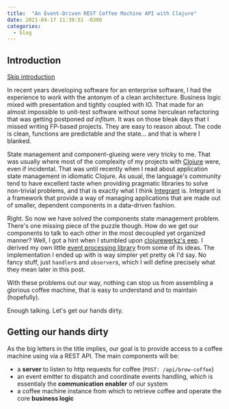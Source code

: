 ```yaml
---
title:  "An Event-Driven REST Coffee Machine API with Clojure"
date: 2021-04-17 11:39:51 -0300
categories:
  - blog
---
```


## Introduction

[Skip introduction](#getting-our-hands-dirty)

In recent years developing software for an enterprise software, I had the experience to work with the antonym of a clean architecture. Business logic mixed with presentation and tightly coupled with IO. That made for an almost impossible to unit-test software without some herculean refactoring that was getting postponed _ad infitum_. It was on those bleak days that I missed writing FP-based projects. They are easy to reason about. The code is clean, functions are predictable and the state... and that is where I blanked. 

State management and component-glueing were very tricky to me. That was usually where most of the complexity of my projects with [Clojure](https://clojure.org/) were, even if incidental. That was until recently when I read about application state management in idiomatic Clojure. As usual, the language's community tend to have excellent taste when providing pragmatic libraries to solve non-trivial problems, and that is exactly what I think [Integrant](https://github.com/weavejester/integrant) is.  Integrant is a framework that provide a way of managing applications that are made out of smaller, dependent components in a data-driven fashion.

Right. So now we have solved the components state management problem. There's one missing piece of the puzzle though. How do we get our components to talk to each other in the most decoupled yet organized manner? Well, I got a hint when I stumbled upon [clojurewerkz's eep](https://github.com/clojurewerkz/eep). I derived my own little [event processing library](https://github.com/tiagodalloca/coffee-machine-rest-api/blob/master/src/coffee_machine_rest_api/events.clj) from some of its ideas. The implementation I ended up with is way simpler yet pretty ok I'd say. No fancy stuff, just `handler`s and `observer`s, which I will define precisely what they mean later in this post.

With these problems out our way, nothing can stop us from assembling a glorious coffee machine, that is easy to understand and to maintain (hopefully).

Enough talking. Let's get our hands dirty.

## Getting our hands dirty

As the big letters in the title implies, our goal is to provide access to a coffee machine using via a REST API. The main components will be:
- a **server** to listen to http requests for coffee (`POST: /api/brew-coffee`)
- an event emitter to dispatch and coordinate events handling, which is essentialy the **communication enabler** of our system
- a coffee machine instance from which to retrieve coffee and operate the core **business logic**


 
